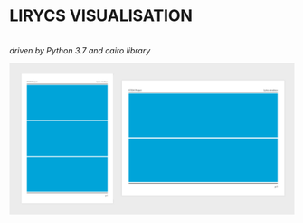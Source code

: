 <h1>LIRYCS VISUALISATION</h1><br>
<i>driven by Python 3.7 and cairo library</i><br>

![alt text](https://github.com/vkuchinov/MarkovChainVisualisation/blob/master/layouts/preview.jpg?raw=true "Layouts")
